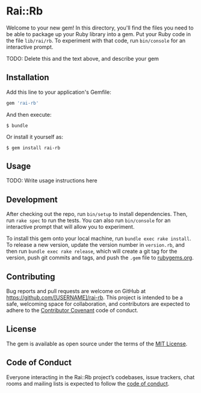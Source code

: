 # Rai::Rb

Welcome to your new gem! In this directory, you'll find the files you need to be able to package up your Ruby library into a gem. Put your Ruby code in the file `lib/rai/rb`. To experiment with that code, run `bin/console` for an interactive prompt.

TODO: Delete this and the text above, and describe your gem

## Installation

Add this line to your application's Gemfile:

```ruby
gem 'rai-rb'
```

And then execute:

    $ bundle

Or install it yourself as:

    $ gem install rai-rb

## Usage

TODO: Write usage instructions here

## Development

After checking out the repo, run `bin/setup` to install dependencies. Then, run `rake spec` to run the tests. You can also run `bin/console` for an interactive prompt that will allow you to experiment.

To install this gem onto your local machine, run `bundle exec rake install`. To release a new version, update the version number in `version.rb`, and then run `bundle exec rake release`, which will create a git tag for the version, push git commits and tags, and push the `.gem` file to [rubygems.org](https://rubygems.org).

## Contributing

Bug reports and pull requests are welcome on GitHub at https://github.com/[USERNAME]/rai-rb. This project is intended to be a safe, welcoming space for collaboration, and contributors are expected to adhere to the [Contributor Covenant](http://contributor-covenant.org) code of conduct.

## License

The gem is available as open source under the terms of the [MIT License](https://opensource.org/licenses/MIT).

## Code of Conduct

Everyone interacting in the Rai::Rb project’s codebases, issue trackers, chat rooms and mailing lists is expected to follow the [code of conduct](https://github.com/[USERNAME]/rai-rb/blob/master/CODE_OF_CONDUCT.md).
